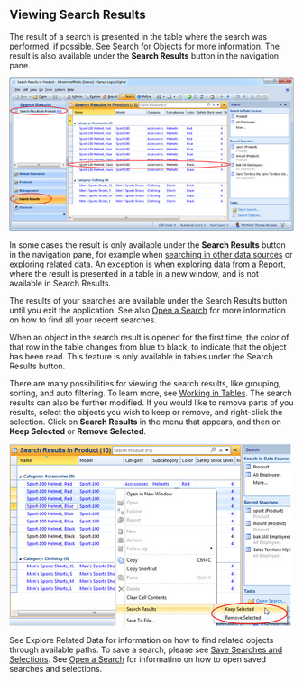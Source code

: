 ## Viewing Search Results

The result of a search is presented in the table where the search was performed, if possible. See [Search for Objects](search-for-objects.md) for more information. The result is also available under the **Search Results** button in the navigation pane.

![ID3F7F6C22D21246E5.jpg](media/ID3F7F6C22D21246E5.jpg)

In some cases the result is only available under the **Search Results** button in the navigation pane, for example when [searching in other data sources](search-for-other-data-sources.md) or <a id="ID485CC88469A94C62" title="" class="articleLink">exploring related data</a>. An exception is when [exploring data from a Report](../reporting-on-data/report/navigate-filters-and-explore-data.md), where the result is presented in a table in a new window, and is not available in Search Results.

The results of your searches are available under the Search Results button until you exit the application. See also [Open a Search](open-a-search.md) for more information on how to find all your recent searches.

When an object in the search result is opened for the first time, the color of that row in the table changes from blue to black, to indicate that the object has been read. This feature is only available in tables under the Search Results button.

There are many possibilities for viewing the search results, like grouping, sorting, and auto filtering. To learn more, see [Working in Tables](../../users/working-in-tables.md). The search results can also be further modified. If you would like to remove parts of you results, select the objects you wish to keep or remove, and right-click the selection. Click on **Search Results** in the menu that appears, and then on **Keep Selected** or **Remove Selected**.

 ![IDE344EA821E484F4A.jpg](media/IDE344EA821E484F4A.jpg)  

See <a id="ID485CC88469A94C62" title="" class="articleLink">Explore Related Data</a> for information on how to find related objects through available paths. To save a search, please see [Save Searches and Selections](save-searches-and-selections.md). See [Open a Search](open-a-search.md) for informatino on how to open saved searches and selections.